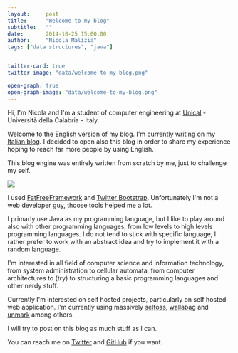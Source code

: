 ```yaml
---
layout:     post
title:      "Welcome to my blog"
subtitle:   ""
date:       2014-10-25 15:00:00
author:     "Nicola Malizia"
tags: ["data structures", "java"]


twitter-card: true
twitter-image: "data/welcome-to-my-blog.png"

open-graph: true
open-graph-image: "data/welcome-to-my-blog.png"
---
```


Hi, I'm Nicola and I'm a student of computer engineering at [Unical](http://www.unical.it/portale/) - Università della Calabria - Italy.

Welcome to the English version of my blog. I'm currently writing on my [Italian blog](http://unnikked.tk). I decided to open also this blog in order to share my experience hoping to reach far more people by using English.

This blog engine was entirely written from scratch by me, just to challenge my self. 

<img src="http://i.imgur.com/j7a61d0.jpg" class="img-responsive img-circle">

I used [FatFreeFramework](fatfreeframework.com) and [Twitter Bootstrap](getbootstrap.com). Unfortunately I'm not a web developer guy, thoose tools helped me a lot. 

I primarly use Java as my programming language, but I like to play around also with other programming languages, from low levels to high levels programming languages. I do not tend to stick with specific language, I rather prefer to work with an abstract idea and try to implement it with a random language. 

I'm interested in all field of computer science and information technology, from system administration to cellular automata, from computer architectures to (try) to structuring a basic programming languages and other nerdy stuff. 

Currently I'm interested on self hosted projects, particularly on self hosted web application. I'm currently using massively [selfoss](http://selfoss.aditu.de/), [wallabag](https://www.wallabag.org/) and [unmark](https://unmark.it/) among others. 

I will try to post on this blog as much stuff as I can. 

You can reach me on [Twitter](https://twitter.com/unnikked) and [GitHub](https://github.com/unnikked) if you want. 